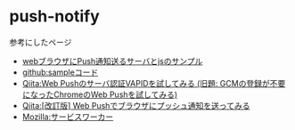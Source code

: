 # push-notify

参考にしたページ
* [webブラウザにPush通知送るサーバとjsのサンプル](http://otiai10.hatenablog.com/entry/2017/06/19/200715)
* [github:sampleコード](https://github.com/otiai10/web-push-notification-sample)
* [Qiita:Web Pushのサーバ認証VAPIDを試してみる (旧題: GCMの登録が不要になったChromeのWeb Pushを試してみる)
](https://qiita.com/tomoyukilabs/items/9346eb44b5a48b294762#_reference-a1f3c76ac8a1adfe2452)
* [Qiita:[改訂版] Web Pushでブラウザにプッシュ通知を送ってみる](https://qiita.com/tomoyukilabs/items/2ae4a0f708a1af75f13e)
* [Mozilla:サービスワーカー](https://developer.mozilla.org/ja/docs/Web/API/ServiceWorker_API/Using_Service_Workers)
